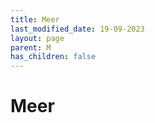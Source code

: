 ```yaml
---
title: Meer
last_modified_date: 19-09-2023
layout: page
parent: M
has_children: false
---
```


Meer
====

